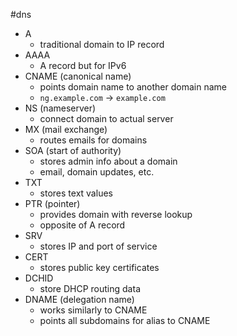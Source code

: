 #dns
- A
	- traditional domain to IP record
- AAAA
	- A record but for IPv6
- CNAME (canonical name)
	- points domain name to another domain name
	- `ng.example.com` -> `example.com`
- NS (nameserver)
	- connect domain to actual server 
- MX (mail exchange)
	- routes emails for domains
- SOA (start of authority)
	- stores admin info about a domain
	- email, domain updates, etc.
- TXT
	- stores text values
- PTR (pointer)
	- provides domain with reverse lookup
	- opposite of A record
- SRV 
	- stores IP and port of service
- CERT 
	- stores public key certificates
- DCHID
	- store DHCP routing data
- DNAME (delegation name)
	- works similarly to CNAME
	- points all subdomains for alias to CNAME